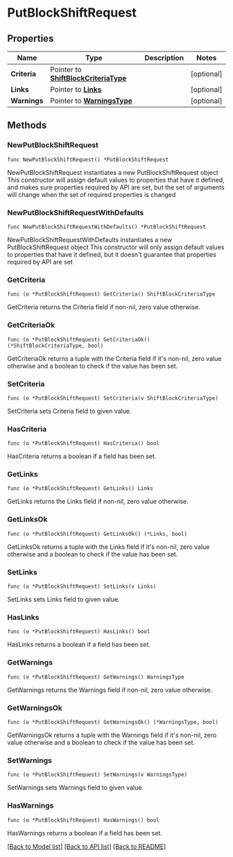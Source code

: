 # PutBlockShiftRequest

## Properties

Name | Type | Description | Notes
------------ | ------------- | ------------- | -------------
**Criteria** | Pointer to [**ShiftBlockCriteriaType**](ShiftBlockCriteriaType.md) |  | [optional] 
**Links** | Pointer to [**Links**](Links.md) |  | [optional] 
**Warnings** | Pointer to [**WarningsType**](WarningsType.md) |  | [optional] 

## Methods

### NewPutBlockShiftRequest

`func NewPutBlockShiftRequest() *PutBlockShiftRequest`

NewPutBlockShiftRequest instantiates a new PutBlockShiftRequest object
This constructor will assign default values to properties that have it defined,
and makes sure properties required by API are set, but the set of arguments
will change when the set of required properties is changed

### NewPutBlockShiftRequestWithDefaults

`func NewPutBlockShiftRequestWithDefaults() *PutBlockShiftRequest`

NewPutBlockShiftRequestWithDefaults instantiates a new PutBlockShiftRequest object
This constructor will only assign default values to properties that have it defined,
but it doesn't guarantee that properties required by API are set

### GetCriteria

`func (o *PutBlockShiftRequest) GetCriteria() ShiftBlockCriteriaType`

GetCriteria returns the Criteria field if non-nil, zero value otherwise.

### GetCriteriaOk

`func (o *PutBlockShiftRequest) GetCriteriaOk() (*ShiftBlockCriteriaType, bool)`

GetCriteriaOk returns a tuple with the Criteria field if it's non-nil, zero value otherwise
and a boolean to check if the value has been set.

### SetCriteria

`func (o *PutBlockShiftRequest) SetCriteria(v ShiftBlockCriteriaType)`

SetCriteria sets Criteria field to given value.

### HasCriteria

`func (o *PutBlockShiftRequest) HasCriteria() bool`

HasCriteria returns a boolean if a field has been set.

### GetLinks

`func (o *PutBlockShiftRequest) GetLinks() Links`

GetLinks returns the Links field if non-nil, zero value otherwise.

### GetLinksOk

`func (o *PutBlockShiftRequest) GetLinksOk() (*Links, bool)`

GetLinksOk returns a tuple with the Links field if it's non-nil, zero value otherwise
and a boolean to check if the value has been set.

### SetLinks

`func (o *PutBlockShiftRequest) SetLinks(v Links)`

SetLinks sets Links field to given value.

### HasLinks

`func (o *PutBlockShiftRequest) HasLinks() bool`

HasLinks returns a boolean if a field has been set.

### GetWarnings

`func (o *PutBlockShiftRequest) GetWarnings() WarningsType`

GetWarnings returns the Warnings field if non-nil, zero value otherwise.

### GetWarningsOk

`func (o *PutBlockShiftRequest) GetWarningsOk() (*WarningsType, bool)`

GetWarningsOk returns a tuple with the Warnings field if it's non-nil, zero value otherwise
and a boolean to check if the value has been set.

### SetWarnings

`func (o *PutBlockShiftRequest) SetWarnings(v WarningsType)`

SetWarnings sets Warnings field to given value.

### HasWarnings

`func (o *PutBlockShiftRequest) HasWarnings() bool`

HasWarnings returns a boolean if a field has been set.


[[Back to Model list]](../README.md#documentation-for-models) [[Back to API list]](../README.md#documentation-for-api-endpoints) [[Back to README]](../README.md)



